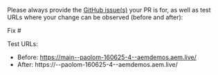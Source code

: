 Please always provide the [GitHub issue(s)](../issues) your PR is for, as well as test URLs where your change can be observed (before and after):

Fix #<gh-issue-id>

Test URLs:
- Before: https://main--paolom-160625-4--aemdemos.aem.live/
- After: https://<branch>--paolom-160625-4--aemdemos.aem.live/
